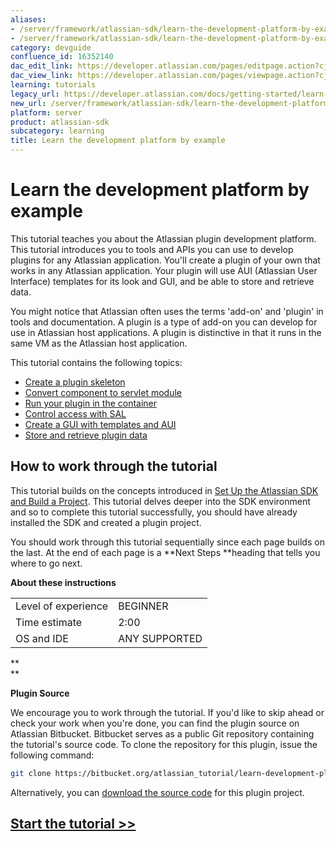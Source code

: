 ```yaml
---
aliases:
- /server/framework/atlassian-sdk/learn-the-development-platform-by-example-16352140.html
- /server/framework/atlassian-sdk/learn-the-development-platform-by-example-16352140.md
category: devguide
confluence_id: 16352140
dac_edit_link: https://developer.atlassian.com/pages/editpage.action?cjm=wozere&pageId=16352140
dac_view_link: https://developer.atlassian.com/pages/viewpage.action?cjm=wozere&pageId=16352140
learning: tutorials
legacy_url: https://developer.atlassian.com/docs/getting-started/learn-the-development-platform-by-example
new_url: /server/framework/atlassian-sdk/learn-the-development-platform-by-example
platform: server
product: atlassian-sdk
subcategory: learning
title: Learn the development platform by example
---
```

# Learn the development platform by example

This tutorial teaches you about the Atlassian plugin development platform. This tutorial introduces you to tools and APIs you can use to develop plugins for any Atlassian application. You'll create a plugin of your own that works in any Atlassian application. Your plugin will use AUI (Atlassian User Interface) templates for its look and GUI, and be able to store and retrieve data. 

You might notice that Atlassian often uses the terms 'add-on' and 'plugin' in tools and documentation. A plugin is a type of add-on you can develop for use in Atlassian host applications. A plugin is distinctive in that it runs in the same VM as the Atlassian host application.

This tutorial contains the following topics: 

-   [Create a plugin skeleton](/server/framework/atlassian-sdk/create-a-plugin-skeleton)
-   [Convert component to servlet module](/server/framework/atlassian-sdk/convert-component-to-servlet-module)
-   [Run your plugin in the container](/server/framework/atlassian-sdk/run-your-plugin-in-the-container)
-   [Control access with SAL](/server/framework/atlassian-sdk/control-access-with-sal)
-   [Create a GUI with templates and AUI](/server/framework/atlassian-sdk/create-a-gui-with-templates-and-aui)
-   [Store and retrieve plugin data](/server/framework/atlassian-sdk/store-and-retrieve-plugin-data)

## How to work through the tutorial

This tutorial builds on the concepts introduced in [Set Up the Atlassian SDK and Build a Project](https://developer.atlassian.com/display/DOCS/Set+up+the+Atlassian+Plugin+SDK+and+Build+a+Project). This tutorial delves deeper into the SDK environment and so to complete this tutorial successfully, you should have already installed the SDK and created a plugin project. 

You should work through this tutorial sequentially since each page builds on the last. At the end of each page is a **Next Steps **heading that tells you where to go next.

**About these instructions**

|                     |               |
|---------------------|---------------|
| Level of experience | BEGINNER      |
| Time estimate       | 2:00          |
| OS and IDE          | ANY SUPPORTED |

**  
**

**Plugin Source**

We encourage you to work through the tutorial. If you'd like to skip ahead or check your work when you're done, you can find the plugin source on Atlassian Bitbucket. Bitbucket serves as a public Git repository containing the tutorial's source code. To clone the repository for this plugin, issue the following command: 

``` bash
git clone https://bitbucket.org/atlassian_tutorial/learn-development-platform-by-example-plugin-tutorial.git
```

Alternatively, you can <a href="https://bitbucket.org/atlassian_tutorial/learn-development-platform-by-example-plugin-tutorial/get/master.zip" class="external-link">download the source code</a> for this plugin project.

## [Start the tutorial &gt;&gt;](/server/framework/atlassian-sdk/create-a-plugin-skeleton) 

##












































































































































